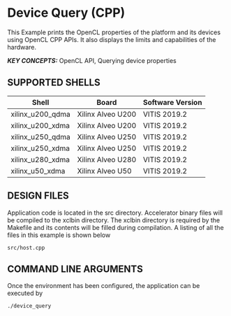 Device Query (CPP)
======================

This Example prints the OpenCL properties of the platform and its devices using OpenCL CPP APIs. It also displays the limits and capabilities of the hardware.

***KEY CONCEPTS:*** OpenCL API, Querying device properties

## SUPPORTED SHELLS
Shell | Board             | Software Version
---------|-------------------|-----------------
xilinx_u200_qdma|Xilinx Alveo U200|VITIS 2019.2
xilinx_u200_xdma|Xilinx Alveo U200|VITIS 2019.2
xilinx_u250_qdma|Xilinx Alveo U250|VITIS 2019.2
xilinx_u250_xdma|Xilinx Alveo U250|VITIS 2019.2
xilinx_u280_xdma|Xilinx Alveo U280|VITIS 2019.2
xilinx_u50_xdma|Xilinx Alveo U50|VITIS 2019.2


##  DESIGN FILES
Application code is located in the src directory. Accelerator binary files will be compiled to the xclbin directory. The xclbin directory is required by the Makefile and its contents will be filled during compilation. A listing of all the files in this example is shown below

```
src/host.cpp
```

##  COMMAND LINE ARGUMENTS
Once the environment has been configured, the application can be executed by
```
./device_query
```

